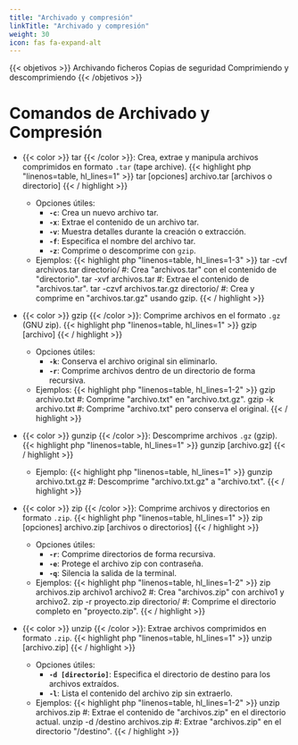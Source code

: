 ```yaml
---
title: "Archivado y compresión"
linkTitle: "Archivado y compresión"
weight: 30
icon: fas fa-expand-alt
---
```


{{< objetivos  >}}
Archivando ficheros
Copias de seguridad
Comprimiendo y descomprimiendo
{{< /objetivos >}}
# Comandos de Archivado y Compresión

- {{< color >}} tar {{< /color >}}: Crea, extrae y manipula archivos comprimidos en formato `.tar` (tape archive).
  {{< highlight php "linenos=table, hl_lines=1" >}}
  tar [opciones] archivo.tar [archivos o directorio]
  {{< / highlight >}}
    - Opciones útiles:
        - **`-c`**: Crea un nuevo archivo tar.
        - **`-x`**: Extrae el contenido de un archivo tar.
        - **`-v`**: Muestra detalles durante la creación o extracción.
        - **`-f`**: Especifica el nombre del archivo tar.
        - **`-z`**: Comprime o descomprime con `gzip`.
    - Ejemplos:
      {{< highlight php "linenos=table, hl_lines=1-3" >}}
      tar -cvf archivos.tar directorio/ #: Crea "archivos.tar" con el contenido de "directorio".
      tar -xvf archivos.tar #: Extrae el contenido de "archivos.tar".
      tar -czvf archivos.tar.gz directorio/ #: Crea y comprime en "archivos.tar.gz" usando gzip.
      {{< / highlight >}}

- {{< color >}} gzip {{< /color >}}: Comprime archivos en el formato `.gz` (GNU zip).
  {{< highlight php "linenos=table, hl_lines=1" >}}
  gzip [archivo]
  {{< / highlight >}}
    - Opciones útiles:
        - **`-k`**: Conserva el archivo original sin eliminarlo.
        - **`-r`**: Comprime archivos dentro de un directorio de forma recursiva.
    - Ejemplos:
      {{< highlight php "linenos=table, hl_lines=1-2" >}}
      gzip archivo.txt #: Comprime "archivo.txt" en "archivo.txt.gz".
      gzip -k archivo.txt #: Comprime "archivo.txt" pero conserva el original.
      {{< / highlight >}}

- {{< color >}} gunzip {{< /color >}}: Descomprime archivos `.gz` (gzip).
  {{< highlight php "linenos=table, hl_lines=1" >}}
  gunzip [archivo.gz]
  {{< / highlight >}}
    - Ejemplo:
      {{< highlight php "linenos=table, hl_lines=1" >}}
      gunzip archivo.txt.gz #: Descomprime "archivo.txt.gz" a "archivo.txt".
      {{< / highlight >}}

- {{< color >}} zip {{< /color >}}: Comprime archivos y directorios en formato `.zip`.
  {{< highlight php "linenos=table, hl_lines=1" >}}
  zip [opciones] archivo.zip [archivos o directorios]
  {{< / highlight >}}
    - Opciones útiles:
        - **`-r`**: Comprime directorios de forma recursiva.
        - **`-e`**: Protege el archivo zip con contraseña.
        - **`-q`**: Silencia la salida de la terminal.
    - Ejemplos:
      {{< highlight php "linenos=table, hl_lines=1-2" >}}
      zip archivos.zip archivo1 archivo2 #: Crea "archivos.zip" con archivo1 y archivo2.
      zip -r proyecto.zip directorio/ #: Comprime el directorio completo en "proyecto.zip".
      {{< / highlight >}}

- {{< color >}} unzip {{< /color >}}: Extrae archivos comprimidos en formato `.zip`.
  {{< highlight php "linenos=table, hl_lines=1" >}}
  unzip [archivo.zip]
  {{< / highlight >}}
    - Opciones útiles:
        - **`-d [directorio]`**: Especifica el directorio de destino para los archivos extraídos.
        - **`-l`**: Lista el contenido del archivo zip sin extraerlo.
    - Ejemplos:
      {{< highlight php "linenos=table, hl_lines=1-2" >}}
      unzip archivos.zip #: Extrae el contenido de "archivos.zip" en el directorio actual.
      unzip -d /destino archivos.zip #: Extrae "archivos.zip" en el directorio "/destino".
      {{< / highlight >}}
